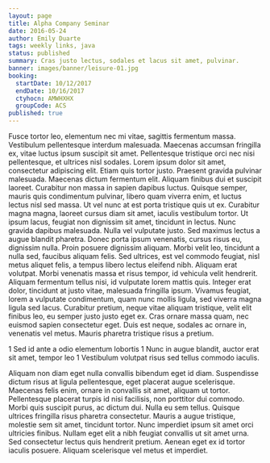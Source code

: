 ```yaml
---
layout: page
title: Alpha Company Seminar
date: 2016-05-24
author: Emily Duarte
tags: weekly links, java
status: published
summary: Cras justo lectus, sodales et lacus sit amet, pulvinar.
banner: images/banner/leisure-01.jpg
booking:
  startDate: 10/12/2017
  endDate: 10/16/2017
  ctyhocn: AMWHXHX
  groupCode: ACS
published: true
---
```

Fusce tortor leo, elementum nec mi vitae, sagittis fermentum massa. Vestibulum pellentesque interdum malesuada. Maecenas accumsan fringilla ex, vitae luctus ipsum suscipit sit amet. Pellentesque tristique orci nec nisi pellentesque, et ultrices nisl sodales. Lorem ipsum dolor sit amet, consectetur adipiscing elit. Etiam quis tortor justo. Praesent gravida pulvinar malesuada. Maecenas dictum fermentum elit. Aliquam finibus dui et suscipit laoreet. Curabitur non massa in sapien dapibus luctus. Quisque semper, mauris quis condimentum pulvinar, libero quam viverra enim, et luctus lectus nisl sed massa. Ut vel nunc at est porta tristique quis ut ex. Curabitur magna magna, laoreet cursus diam sit amet, iaculis vestibulum tortor. Ut ipsum lacus, feugiat non dignissim sit amet, tincidunt in lectus. Nunc gravida dapibus malesuada.
Nulla vel vulputate justo. Sed maximus lectus a augue blandit pharetra. Donec porta ipsum venenatis, cursus risus eu, dignissim nulla. Proin posuere dignissim aliquam. Morbi velit leo, tincidunt a nulla sed, faucibus aliquam felis. Sed ultrices, est vel commodo feugiat, nisl metus aliquet felis, a tempus libero lectus eleifend nibh. Aliquam erat volutpat. Morbi venenatis massa et risus tempor, id vehicula velit hendrerit. Aliquam fermentum tellus nisi, id vulputate lorem mattis quis. Integer erat dolor, tincidunt at justo vitae, malesuada fringilla ipsum. Vivamus feugiat, lorem a vulputate condimentum, quam nunc mollis ligula, sed viverra magna ligula sed lacus. Curabitur pretium, neque vitae aliquam tristique, velit elit finibus leo, eu semper justo justo eget ex. Cras ornare massa quam, nec euismod sapien consectetur eget. Duis est neque, sodales ac ornare in, venenatis vel metus. Mauris pharetra tristique risus a pretium.

1 Sed id ante a odio elementum lobortis
1 Nunc in augue blandit, auctor erat sit amet, tempor leo
1 Vestibulum volutpat risus sed tellus commodo iaculis.

Aliquam non diam eget nulla convallis bibendum eget id diam. Suspendisse dictum risus at ligula pellentesque, eget placerat augue scelerisque. Maecenas felis enim, ornare in convallis sit amet, aliquam ut tortor. Pellentesque placerat turpis id nisi facilisis, non porttitor dui commodo. Morbi quis suscipit purus, ac dictum dui. Nulla eu sem tellus. Quisque ultrices fringilla risus pharetra consectetur. Mauris a augue tristique, molestie sem sit amet, tincidunt tortor. Nunc imperdiet ipsum sit amet orci ultricies finibus. Nullam eget elit a nibh feugiat convallis ut sit amet urna. Sed consectetur lectus quis hendrerit pretium. Aenean eget ex id tortor iaculis posuere. Aliquam scelerisque vel metus et imperdiet.

